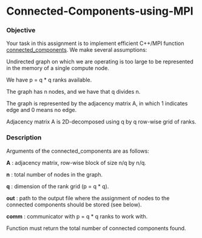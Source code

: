 # Connected-Components-using-MPI

### Objective

Your task in this assignment is to implement efficient C++/MPI function [connected_components](https://en.wikipedia.org/wiki/Connected_component_(graph_theory)). We make several assumptions:

Undirected graph on which we are operating is too large to be represented in the memory of a single compute node.

We have p = q * q ranks available.

The graph has n nodes, and we have that q divides n.

The graph is represented by the adjacency matrix A, in which 1 indicates edge and 0 means no edge.

Adjacency matrix A is 2D-decomposed using q by q row-wise grid of ranks.

### Description

Arguments of the connected_components are as follows:

**A** : adjacency matrix, row-wise block of size n/q by n/q.

**n** : total number of nodes in the graph.

**q** : dimension of the rank grid (p = q * q).

**out** : path to the output file where the assignment of nodes to the connected components should be stored (see below).

**comm** : communicator with p = q * q ranks to work with.

Function must return the total number of connected components found.

